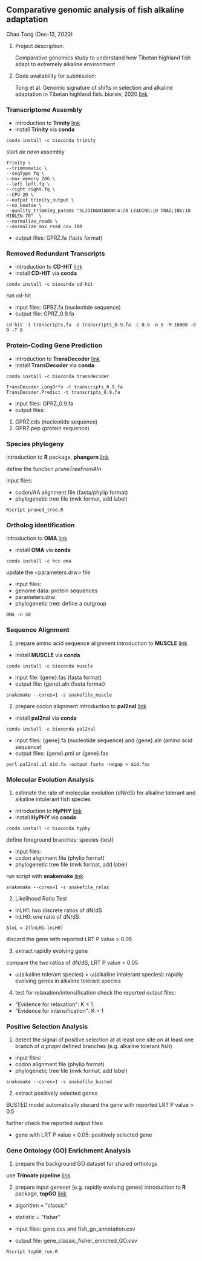## Comparative genomic analysis of fish alkaline adaptation
 
Chao Tong
(Dec-13, 2020)
 
  
1. Project description:

    Comparative genomics study to understand how Tibetan highland fish adapt to extremely alkaline environment

2. Code availability for submission:

    Tong et al. Genomic signature of shifts in selection and alkaline adaptation in Tibetan highland fish. biorxiv, 2020 [link](https://www.biorxiv.org/content/10.1101/813501v1.full)

### Transcriptome Assembly

- introduction to **Trinity** [link](https://github.com/trinityrnaseq/trinityrnaseq/wiki)
- install **Trinity** via **conda**
```
conda install -c bioconda trinity
```
start *de novo* assembly
```
Trinity \
--trimmomatic \
--seqType fq \
--max_memory 20G \
--left left.fq \
--right right.fq \
--CPU 20 \
--output trinity_output \
--no_bowtie \
--quality_trimming_params "SLIDINGWINDOW:4:20 LEADING:10 TRAILING:10 MINLEN:70"  \
--normalize_reads \
--normalize_max_read_cov 100
```

- output files: GPRZ.fa (fasta format)

### Removed Redundant Transcripts
- introduction to **CD-HIT** [link](http://weizhongli-lab.org/lab-wiki/doku.php?id=cd-hit-user-guide)
- install **CD-HIT** via **conda**
```
conda install -c bioconda cd-hit
```
run cd-hit
- input files: GPRZ.fa (nucleotide sequence)
- output file: GPRZ_0.9.fa

```
cd-hit -i transcripts.fa -o transcripts_0.9.fa -c 0.9 -n 5 -M 16000 –d 0 -T 8
```


### Protein-Coding Gene Prediction

- introduction to **TransDecoder** [link](https://github.com/TransDecoder/TransDecoder/wiki)
- install **TransDecoder** via **conda**
```
conda install -c bioconda transdecoder
```


```
TransDecoder.LongOrfs -t transcripts_0.9.fa
TransDecoder.Predict -t transcripts_0.9.fa
```
- input files: GPRZ_0.9.fa
- output files:
1. GPRZ.cds (nucleotide sequence)
2. GPRZ.pep (protein sequence)

### Species phylogeny

introduction to **R** package, **phangorn** [link](https://cran.r-project.org/web/packages/phangorn/phangorn.pdf)

define the function *pruneTreeFromAln*

input files:
- codon/AA alignment file (fasta/phylip format)
- phylogenetic tree file (nwk format, add label)

```
Rscript pruned_tree.R
```

### Ortholog identification
introduction to **OMA** [link](https://omabrowser.org/oma/home/)
- install **OMA** via **conda**
```
conda install -c hcc oma
```
update the <parameters.drw> file

- input files:
- genome data: protein sequences
- parameters.drw
- phylogenetic tree: define a outgroup

```
OMA -n 40
```
### Sequence Alignment
1. prepare amino acid sequence alignment
introduction to **MUSCLE** [link](https://www.ebi.ac.uk/Tools/msa/muscle/)
- install **MUSCLE** via **conda**
```
conda install -c bioconda muscle
```
- input file: {gene}.fas (fasta format)
- output file: {gene}.aln (fasta format)
```
snakemake --cores=1 -s snakefile_muscle
```
2. prepare codon alignment
introduction to **pal2nal** [link](http://www.bork.embl.de/pal2nal/)
- install **pal2nal** via **conda**
```
conda install -c bioconda pal2nal
```
- input files: {gene}.fa (nucleotide sequence) and {gene}.aln (amino acid sequence)
- output files: {gene}.pml or {gene}.fas
```
perl pal2nal.pl $id.fa -output fasta -nogap > $id.fas
```

### Molecular Evolution Analysis
1. estimate the rate of molecular evolution (dN/dS) for alkaline tolerant and alkaline intolerant fish species
- introduction to **HyPHY** [link](http://www.hyphy.org/)
- install **HyPHY** via **conda**
```
conda install -c bioconda hyphy
```

define foreground branches: species {test}
- input files:
- codon alignment file (phylip format)
- phylogenetic tree file (nwk format, add label)

run script with **snakemake** [link](https://snakemake.readthedocs.io/en/stable/)
```
snakemake --cores=1 -s snakefile_relax
```
2. Likelihood Ratio Test
- lnLH1: two discrete ratios of dN/dS
- lnLH0: one ratio of dN/dS
```
ΔlnL = 2(lnLH1-lnLH0)
```
discard the gene with reported LRT P value > 0.05 


3. extract rapidly evolving gene

compare the two ratios of dN/dS, LRT P value < 0.05
- ω(alkaline tolerant species) > ω(alkaline intolerant species): rapidly evolving genes in alkaline tolerant species

4. test for relaxation/intensification
check the reported output files:

- "Evidence for relaxation": K < 1
- "Evidence for intensification": K > 1


### Positive Selection Analysis

1. detect the signal of positive selection at at least one site on at least one branch of *a propri* defined branches (e.g. alkaline tolerant fish)
- input files:
- codon alignment file (phylip format)
- phylogenetic tree file (nwk format, add label)

```
snakemake --cores=1 -s snakefile_busted
```
2. extract positively selected genes

BUSTED model automatically discard the gene with reported LRT P value > 0.5

further check the reported output files:
- gene with LRT P value < 0.05: positively selected gene

### Gene Ontology (GO) Enrichment Analysis

1. prepare the background GO dataset for shared orthologs

use **Trinoate pipeline** [link](https://github.com/Trinotate/Trinotate.github.io/wiki) 

2. prepare input geneset (e.g. rapidly evolving genes)
introduction to **R** package, **topGO** [link](https://bioconductor.org/packages/release/bioc/vignettes/topGO/inst/doc/topGO.pdf)

- algorithm = "classic"
- statistic = "fisher"

- input files: gene.csv and fish_go_annotation.csv
- output file: gene_classic_fisher_enriched_GO.csv

```
Rscript topGO_run.R
```
